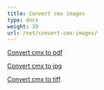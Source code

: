 ```yaml
---
title: Convert cmx images
type: docs
weight: 30
url: /net/convert-cmx-images/
---
```


[Convert cmx to pdf](/imaging/net/convert-cmx-to-pdf/)

[Convert cmx to jpg](/imaging/net/convert-cmx-to-jpg/)

[Convert cmx to tiff](/imaging/net/convert-cmx-to-tiff/)
